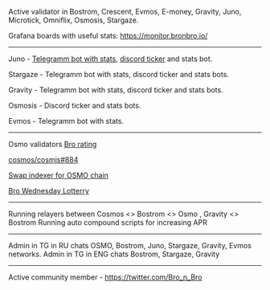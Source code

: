 Active validator in Bostrom, Crescent, Evmos, E-money, Gravity, Juno, Microtick, Omniflix, Osmosis, Stargaze.

Grafana boards with useful stats: https://monitor.bronbro.io/

---

Juno - [Telegramm bot with stats](https://github.com/bro-n-bro/tg-price-bot), [discord ticker](https://github.com/bro-n-bro/discrod_bot) and stats bot.

Stargaze - Telegramm bot with stats, discord ticker and stats bots.

Gravity - Telegramm bot with stats, discord ticker and stats bots.

Osmosis - Discord ticker and stats bots.

Evmos - Telegramm bot with stats.

---

Osmo validators [Bro rating](https://github.com/bro-n-bro/bro_rating)

[cosmos/cosmjs#884](https://github.com/cosmos/cosmjs/pull/884)

[Swap indexer for OSMO chain](https://github.com/bro-n-bro/osjuno)

[Bro Wednesday Lotterry](https://github.com/bro-n-bro/Bro_n_Bro-Wednesday)

---

Running relayers between Cosmos <> Bostrom <> Osmo , Gravity <> Bostrom
Running auto compound scripts for increasing APR

---

Admin in TG in RU chats OSMO, Bostrom, Juno, Stargaze, Gravity, Evmos networks.
Admin in TG in ENG chats Bostrom, Stargaze, Gravity

---

Active community member - https://twitter.com/Bro_n_Bro
